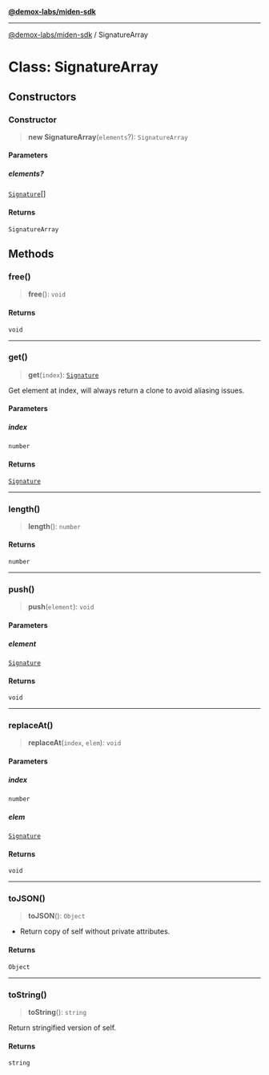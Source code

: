 [**@demox-labs/miden-sdk**](../README.md)

***

[@demox-labs/miden-sdk](../README.md) / SignatureArray

# Class: SignatureArray

## Constructors

### Constructor

> **new SignatureArray**(`elements`?): `SignatureArray`

#### Parameters

##### elements?

[`Signature`](Signature.md)[]

#### Returns

`SignatureArray`

## Methods

### free()

> **free**(): `void`

#### Returns

`void`

***

### get()

> **get**(`index`): [`Signature`](Signature.md)

Get element at index, will always return a clone to avoid aliasing issues.

#### Parameters

##### index

`number`

#### Returns

[`Signature`](Signature.md)

***

### length()

> **length**(): `number`

#### Returns

`number`

***

### push()

> **push**(`element`): `void`

#### Parameters

##### element

[`Signature`](Signature.md)

#### Returns

`void`

***

### replaceAt()

> **replaceAt**(`index`, `elem`): `void`

#### Parameters

##### index

`number`

##### elem

[`Signature`](Signature.md)

#### Returns

`void`

***

### toJSON()

> **toJSON**(): `Object`

* Return copy of self without private attributes.

#### Returns

`Object`

***

### toString()

> **toString**(): `string`

Return stringified version of self.

#### Returns

`string`
